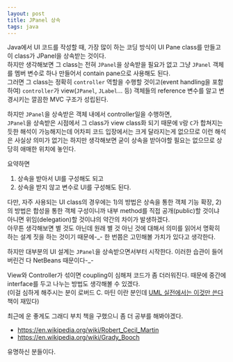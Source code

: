 ```yaml
---
layout: post
title: JPanel 상속
tags: java
---
```


Java에서 UI 코드를 작성할 때, 가장 많이 하는 코딩 방식이 UI Pane class를 만들고 이 class가 JPanel을 상속받는 것이다.  
하지만 생각해보면 그 class는 전혀 `JPanel`을 상속받을 필요가 없고 그냥 `JPanel` 객체를 멤버 변수로 하나 만들어서 contain pane으로 사용해도 된다.  
그러면 그 class는 정확히 `controller` 역할을 수행할 것이고(event handling을 포함하여) `controller`가 view(`JPanel`, `JLabel`... 등) 객체들의 reference 변수를 알고 변경시키는 깔끔한 MVC 구조가 성립된다.

하지만 `JPanel`을 상속받은 객체 내에서 controller일을 수행하면,  
`JPanel`을 상속받은 시점에서 그 class가 view class화 되기 때문에 `V`랑 `C`가 합쳐지는 듯한 해석이 가능해지는데 어차피 코드 입장에서는 크게 달라지는게 없으므로 이런 해석은 사실상 의미가 없기는 하지만 생각해보면 굳이 상속을 받아야할 필요는 없으므로 상당히 애매한 위치에 놓인다.

요약하면

1. 상속을 받아서 UI를 구성해도 되고
2. 상속을 받지 않고 변수로 UI를 구성해도 된다.

다만, 자주 사용되는 UI class의 경우에는 1)의 방법은 상속을 통한 객체 기능 확장, 2)의 방법은 합성을 통한 객체 구성이니까 내부 method를 직접 공개(public)할 것이냐 아니면 위임(delegation)할 것이냐의 약간의 차이가 발생하겠다.  
아무튼 생각해보면 별 것도 아닌데 원래 별 것 아닌 것에 대해서 의미를 읽어서 명확히 하는 설계 짓을 하는 것이기 때문에-_- 한 번쯤은 고민해볼 가치가 있다고 생각한다.

하지만 대부분의 UI 설계는 `JPanel`을 상속받으면서부터 시작한다. 이러한 습관이 들어버린건 다 NetBeans 때문이다-_-

View와 Controller가 섞이면 coupling이 심해져 코드가 좀 더러워진다. 때문에 중간에 interface를 두고 나누는 방법도 생각해볼 수 있겠다.  
(이걸 심하게 해주시는 분이 로버드 C. 마틴 이란 분인데 [UML 실전에서는 이것만 쓴다](https://www.yes24.com/24/goods/4492519) 책이 재밌다)

최근에 운 좋게도 그래디 부치 책을 구했으니 좀 더 공부를 해봐야겠다.

* https://en.wikipedia.org/wiki/Robert_Cecil_Martin
* https://en.wikipedia.org/wiki/Grady_Booch

유명하신 분들이다.